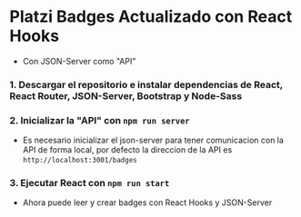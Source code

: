 # Platzi Badges Actualizado con React Hooks
- Con JSON-Server como "API"

### 1. Descargar el repositorio e instalar dependencias de React, React Router, JSON-Server, Bootstrap y Node-Sass 
### 2. Inicializar la "API" con `npm run server`
-  Es necesario inicializar el json-server para tener comunicacion con la API de forma local, por defecto la direccion de la API es `http://localhost:3001/badges`
### 3. Ejecutar React con `npm run start`
- Ahora puede leer y crear badges con React Hooks y JSON-Server
